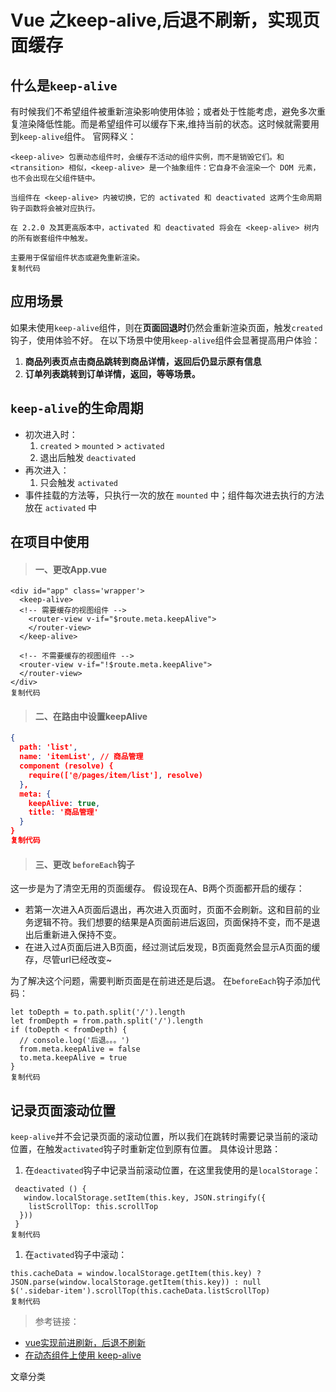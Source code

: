 # Vue 之keep-alive,后退不刷新，实现页面缓存

## 什么是`keep-alive`

有时候我们不希望组件被重新渲染影响使用体验；或者处于性能考虑，避免多次重复渲染降低性能。而是希望组件可以缓存下来,维持当前的状态。这时候就需要用到`keep-alive`组件。 官网释义：

```
<keep-alive> 包裹动态组件时，会缓存不活动的组件实例，而不是销毁它们。和 <transition> 相似，<keep-alive> 是一个抽象组件：它自身不会渲染一个 DOM 元素，也不会出现在父组件链中。

当组件在 <keep-alive> 内被切换，它的 activated 和 deactivated 这两个生命周期钩子函数将会被对应执行。

在 2.2.0 及其更高版本中，activated 和 deactivated 将会在 <keep-alive> 树内的所有嵌套组件中触发。

主要用于保留组件状态或避免重新渲染。
复制代码
```

## 应用场景

如果未使用`keep-alive`组件，则在**页面回退时**仍然会重新渲染页面，触发`created`钩子，使用体验不好。 在以下场景中使用`keep-alive`组件会显著提高用户体验：

1. **商品列表页点击商品跳转到商品详情，返回后仍显示原有信息**
2. **订单列表跳转到订单详情，返回，等等场景。**

## `keep-alive`的生命周期

- 初次进入时：
  1. `created` > `mounted` > `activated`
  2. 退出后触发 `deactivated`
- 再次进入：
  1. 只会触发 `activated`
- 事件挂载的方法等，只执行一次的放在 `mounted` 中；组件每次进去执行的方法放在 `activated` 中

## 在项目中使用

> #### 一、更改App.vue

```vue
<div id="app" class='wrapper'>
  <keep-alive>
  <!-- 需要缓存的视图组件 -->
    <router-view v-if="$route.meta.keepAlive">
    </router-view>
  </keep-alive>

  <!-- 不需要缓存的视图组件 -->
  <router-view v-if="!$route.meta.keepAlive">
  </router-view>
</div>
复制代码
```

> #### 二、在路由中设置keepAlive

```json
{
  path: 'list',
  name: 'itemList', // 商品管理
  component (resolve) {
    require(['@/pages/item/list'], resolve)
  },
  meta: {
    keepAlive: true,
    title: '商品管理'
  }
}
复制代码
```

> #### 三、更改 `beforeEach`钩子

这一步是为了清空无用的页面缓存。 假设现在A、B两个页面都开启的缓存：

- 若第一次进入A页面后退出，再次进入页面时，页面不会刷新。这和目前的业务逻辑不符。我们想要的结果是A页面前进后返回，页面保持不变，而不是退出后重新进入保持不变。
- 在进入过A页面后进入B页面，经过测试后发现，B页面竟然会显示A页面的缓存，尽管url已经改变~

为了解决这个问题，需要判断页面是在前进还是后退。 在`beforeEach`钩子添加代码：

```
let toDepth = to.path.split('/').length
let fromDepth = from.path.split('/').length
if (toDepth < fromDepth) {
  // console.log('后退。。。')
  from.meta.keepAlive = false
  to.meta.keepAlive = true
}
复制代码
```

## 记录页面滚动位置

`keep-alive`并不会记录页面的滚动位置，所以我们在跳转时需要记录当前的滚动位置，在触发`activated`钩子时重新定位到原有位置。 具体设计思路：

1. 在`deactivated`钩子中记录当前滚动位置，在这里我使用的是`localStorage`：

```
 deactivated () {
   window.localStorage.setItem(this.key, JSON.stringify({
    listScrollTop: this.scrollTop
  }))
 }
复制代码
```

1. 在`activated`钩子中滚动：

```
this.cacheData = window.localStorage.getItem(this.key) ? JSON.parse(window.localStorage.getItem(this.key)) : null
$('.sidebar-item').scrollTop(this.cacheData.listScrollTop)
复制代码
```

> 参考链接：

- [vue实现前进刷新，后退不刷新](https://juejin.im/post/6844903555657269261)
- [在动态组件上使用 keep-alive](https://link.juejin.cn/?target=https%3A%2F%2Fcn.vuejs.org%2Fv2%2Fguide%2Fcomponents-dynamic-async.html%23%E5%9C%A8%E5%8A%A8%E6%80%81%E7%BB%84%E4%BB%B6%E4%B8%8A%E4%BD%BF%E7%94%A8-keep-alive)

文章分类
